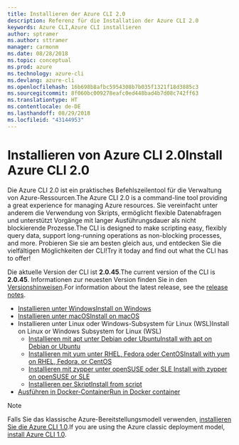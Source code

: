 ```yaml
---
title: Installieren der Azure CLI 2.0
description: Referenz für die Installation der Azure CLI 2.0
keywords: Azure CLI,Azure CLI installieren
author: sptramer
ms.author: sttramer
manager: carmonm
ms.date: 08/28/2018
ms.topic: conceptual
ms.prod: azure
ms.technology: azure-cli
ms.devlang: azure-cli
ms.openlocfilehash: 16b698b8afbc5954308b7b035f1321f18d3885c3
ms.sourcegitcommit: 8f060bc009278eafc0ed448bad4b7d08c742ff63
ms.translationtype: HT
ms.contentlocale: de-DE
ms.lasthandoff: 08/29/2018
ms.locfileid: "43144953"
---
```

# <a name="install-azure-cli-20"></a><span data-ttu-id="903ad-104">Installieren von Azure CLI 2.0</span><span class="sxs-lookup"><span data-stu-id="903ad-104">Install Azure CLI 2.0</span></span>

<span data-ttu-id="903ad-105">Die Azure CLI 2.0 ist ein praktisches Befehlszeilentool für die Verwaltung von Azure-Ressourcen.</span><span class="sxs-lookup"><span data-stu-id="903ad-105">The Azure CLI 2.0 is a command-line tool providing a great experience for managing Azure resources.</span></span> <span data-ttu-id="903ad-106">Sie vereinfacht unter anderem die Verwendung von Skripts, ermöglicht flexible Datenabfragen und unterstützt Vorgänge mit langer Ausführungsdauer als nicht blockierende Prozesse.</span><span class="sxs-lookup"><span data-stu-id="903ad-106">The CLI is designed to make scripting easy, flexibly query data, support long-running operations as non-blocking processes, and more.</span></span> <span data-ttu-id="903ad-107">Probieren Sie sie am besten gleich aus, und entdecken Sie die vielfältigen Möglichkeiten der CLI!</span><span class="sxs-lookup"><span data-stu-id="903ad-107">Try it today and find out what the CLI has to offer!</span></span>

<span data-ttu-id="903ad-108">Die aktuelle Version der CLI ist __2.0.45__.</span><span class="sxs-lookup"><span data-stu-id="903ad-108">The current version of the CLI is __2.0.45__.</span></span> <span data-ttu-id="903ad-109">Informationen zur neuesten Version finden Sie in den [Versionshinweisen](release-notes-azure-cli.md).</span><span class="sxs-lookup"><span data-stu-id="903ad-109">For information about the latest release, see the [release notes](release-notes-azure-cli.md).</span></span>

* [<span data-ttu-id="903ad-110">Installieren unter Windows</span><span class="sxs-lookup"><span data-stu-id="903ad-110">Install on Windows</span></span>](install-azure-cli-windows.md)
* [<span data-ttu-id="903ad-111">Installieren unter macOS</span><span class="sxs-lookup"><span data-stu-id="903ad-111">Install on macOS</span></span>](install-azure-cli-macos.md)
* <span data-ttu-id="903ad-112">Installieren unter Linux oder Windows-Subsystem für Linux (WSL)</span><span class="sxs-lookup"><span data-stu-id="903ad-112">Install on Linux or Windows Subsystem for Linux (WSL)</span></span>
  * [<span data-ttu-id="903ad-113">Installieren mit apt unter Debian oder Ubuntu</span><span class="sxs-lookup"><span data-stu-id="903ad-113">Install with apt on Debian or Ubuntu</span></span>](install-azure-cli-apt.md)
  * [<span data-ttu-id="903ad-114">Installieren mit yum unter RHEL, Fedora oder CentOS</span><span class="sxs-lookup"><span data-stu-id="903ad-114">Install with yum on RHEL, Fedora, or CentOS</span></span>](install-azure-cli-yum.md)
  * [<span data-ttu-id="903ad-115">Installieren mit zypper unter openSUSE oder SLE </span><span class="sxs-lookup"><span data-stu-id="903ad-115">Install with zypper on openSUSE or SLE</span></span>](install-azure-cli-zypper.md)
  * [<span data-ttu-id="903ad-116">Installieren per Skript</span><span class="sxs-lookup"><span data-stu-id="903ad-116">Install from script</span></span>](install-azure-cli-linux.md)
* [<span data-ttu-id="903ad-117">Ausführen in Docker-Container</span><span class="sxs-lookup"><span data-stu-id="903ad-117">Run in Docker container</span></span>](run-azure-cli-docker.md)

> [!NOTE]
> <span data-ttu-id="903ad-118">Falls Sie das klassische Azure-Bereitstellungsmodell verwenden, [installieren Sie die Azure CLI 1.0](install-cli-version-1.0.md).</span><span class="sxs-lookup"><span data-stu-id="903ad-118">If you are using the Azure classic deployment model, [install Azure CLI 1.0](install-cli-version-1.0.md).</span></span>

